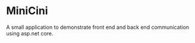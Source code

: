 # MiniCini

A small application to demonstrate front end and back end communication
using asp.net core.
